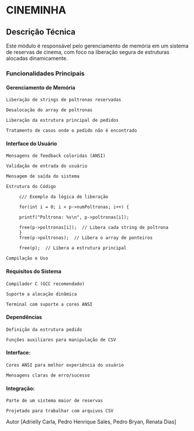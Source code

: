 # CINEMINHA
## Descrição Técnica
Este módulo é responsável pelo gerenciamento de memória em um sistema de reservas de cinema, com foco na liberação segura de estruturas alocadas dinamicamente.

### Funcionalidades Principais

#### Gerenciamento de Memória

    Liberação de strings de poltronas reservadas

    Desalocação do array de poltronas

    Liberação da estrutura principal de pedidos

    Tratamento de casos onde o pedido não é encontrado

#### Interface do Usuário
    Mensagens de feedback coloridas (ANSI)

    Validação de entrada do usuário

    Mensagem de saída do sistema
    
    Estrutura do Código

         c// Exemplo da lógica de liberação

         for(int i = 0; i < p->numPoltronas; i++) {

         printf("Poltrona: %s\n", p->poltronas[i]);

         free(p->poltronas[i]);  // Libera cada string de poltrona
         }
         free(p->poltronas);  // Libera o array de ponteiros

         free(p);  // Libera a estrutura principal

    Compilação e Uso

#### Requisitos do Sistema
    Compilador C (GCC recomendado)

    Suporte a alocação dinâmica

    Terminal com suporte a cores ANSI

#### Dependências
    Definição da estrutura pedido

    Funções auxiliares para manipulação de CSV


#### Interface:

    Cores ANSI para melhor experiência do usuário

    Mensagens claras de erro/sucesso

#### Integração:

    Parte de um sistema maior de reservas

    Projetado para trabalhar com arquivos CSV

Autor
[Adrielly Carla, Pedro Henrique Sales, Pedro Bryan, Renata Dias]